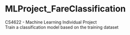 # MLProject_FareClassification
CS4622 - Machine Learning Individual Project  
Train a classification model based on the training dataset
